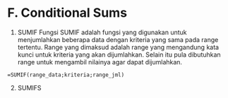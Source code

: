 # F. Conditional Sums

1. SUMIF Fungsi SUMIF adalah fungsi yang digunakan untuk menjumlahkan beberapa data dengan kriteria yang sama pada range tertentu. Range yang dimaksud adalah range yang mengandung kata kunci untuk kriteria yang akan dijumlahkan. Selain itu pula dibutuhkan range untuk mengambil nilainya agar dapat dijumlahkan.

```text
=SUMIF(range_data;kriteria;range_jml)
```

2. SUMIFS

